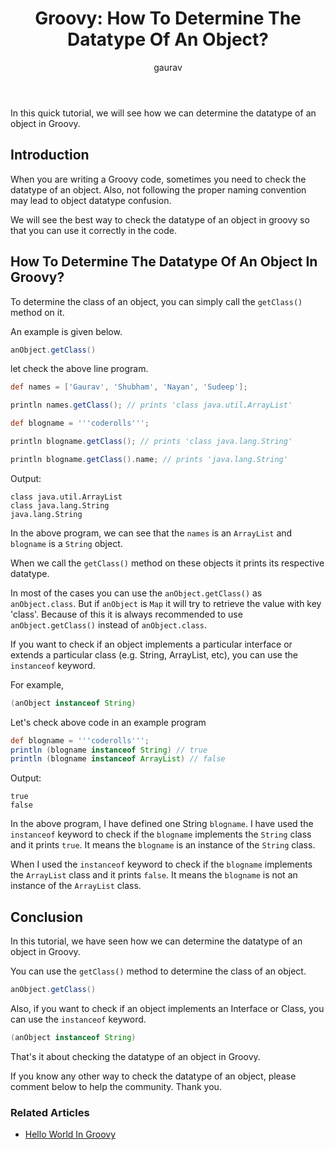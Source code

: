 ﻿---
layout: post
title: "Groovy: How To Determine The Datatype Of An Object?"
author: gaurav
categories: [Groovy]
description: "In this quick tutorial, we will how can we determine the datatype of an object in Groovy."
---

In this quick tutorial, we will see how we can determine the datatype of an object in Groovy.

## Introduction

When you are writing a Groovy code, sometimes you need to check the datatype of an object.  Also, not following the proper naming convention may lead to object datatype confusion.

We will see the best way to check the datatype of an object in groovy so that you can use it correctly in the code.

## How To Determine The Datatype Of An Object In Groovy?

To determine the class of an object, you can simply call the `getClass()` method on it.

An example is given below.
```groovy
anObject.getClass()
```
let check the above line program.

```groovy
def names = ['Gaurav', 'Shubham', 'Nayan', 'Sudeep'];

println names.getClass(); // prints 'class java.util.ArrayList'

def blogname = '''coderolls''';

println blogname.getClass(); // prints 'class java.lang.String'

println blogname.getClass().name; // prints 'java.lang.String'
```

Output:
```
class java.util.ArrayList
class java.lang.String
java.lang.String
```
In the above program, we can see that the `names` is an `ArrayList`  and `blogname` is a `String` object.

When we call the `getClass()` method on these objects it prints its respective datatype.

In most of the cases you can use the `anObject.getClass()` as `anObject.class`. But if `anObject` is `Map` it will try to retrieve the value with key 'class'.  Because of this it is always recommended to use `anObject.getClass()` instead of `anObject.class`.

If you want to check if an object implements a particular interface or extends a particular class (e.g. String, ArrayList, etc), you can use the `instanceof` keyword.

For example,

```groovy
(anObject instanceof String)
```

Let's check above code in an example program

```groovy
def blogname = '''coderolls''';
println (blogname instanceof String) // true
println (blogname instanceof ArrayList) // false
```
Output: 
```
true
false
```

In the above program, I have defined one String `blogname`. I have used the `instanceof` keyword to check if the `blogname` implements the `String` class and it prints `true`. It means the `blogname` is an instance of the `String` class.

When I used the `instanceof` keyword to check if the `blogname` implements the `ArrayList` class and it prints `false`. It means the `blogname` is not an instance of the `ArrayList` class.

## Conclusion

In this tutorial, we have seen how we can determine the datatype of an object in Groovy.

You can use the `getClass()` method to determine the class of an object.

```groovy
anObject.getClass()
```

Also, if you want to check if an object implements an Interface or Class, you can use the `instanceof` keyword.

```groovy
(anObject instanceof String)
```
That's it about checking the datatype of an object in Groovy. 

If you know any other way to check the datatype of an object, please comment below to help the community. Thank you.

### Related Articles

- [Hello World In Groovy](https://coderolls.com/hello-world-in-groovy/)
